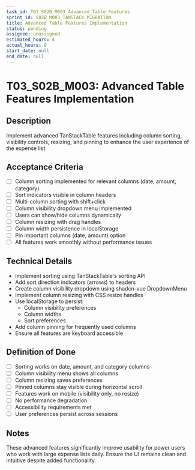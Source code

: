 ```yaml
---
task_id: T03_S02B_M003_Advanced_Table_Features
sprint_id: S02B_M003_TANSTACK_MIGRATION
title: Advanced Table Features Implementation
status: pending
assignee: unassigned
estimated_hours: 4
actual_hours: 0
start_date: null
end_date: null
---
```


# T03_S02B_M003: Advanced Table Features Implementation

## Description
Implement advanced TanStackTable features including column sorting, visibility controls, resizing, and pinning to enhance the user experience of the expense list.

## Acceptance Criteria
- [ ] Column sorting implemented for relevant columns (date, amount, category)
- [ ] Sort indicators visible in column headers
- [ ] Multi-column sorting with shift+click
- [ ] Column visibility dropdown menu implemented
- [ ] Users can show/hide columns dynamically
- [ ] Column resizing with drag handles
- [ ] Column width persistence in localStorage
- [ ] Pin important columns (date, amount) option
- [ ] All features work smoothly without performance issues

## Technical Details
- Implement sorting using TanStackTable's sorting API
- Add sort direction indicators (arrows) to headers
- Create column visibility dropdown using shadcn-vue DropdownMenu
- Implement column resizing with CSS resize handles
- Use localStorage to persist:
  - Column visibility preferences
  - Column widths
  - Sort preferences
- Add column pinning for frequently used columns
- Ensure all features are keyboard accessible

## Definition of Done
- [ ] Sorting works on date, amount, and category columns
- [ ] Column visibility menu shows all columns
- [ ] Column resizing saves preferences
- [ ] Pinned columns stay visible during horizontal scroll
- [ ] Features work on mobile (visibility only, no resize)
- [ ] No performance degradation
- [ ] Accessibility requirements met
- [ ] User preferences persist across sessions

## Notes
These advanced features significantly improve usability for power users who work with large expense lists daily. Ensure the UI remains clean and intuitive despite added functionality.
